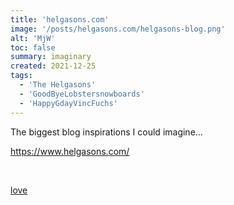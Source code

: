 ```yaml
---
title: 'helgasons.com'
image: '/posts/helgasons.com/helgasons-blog.png'
alt: 'MjW'
toc: false
summary: imaginary
created: 2021-12-25
tags:
  - 'The Helgasons'
  - 'GoodByeLobstersnowboards'
  - 'HappyGdayVincFuchs'
---
```


The biggest blog inspirations I could imagine...

https://www.helgasons.com/

<br/>

<a href="https://lobstersnowboards.com/">love</a>
